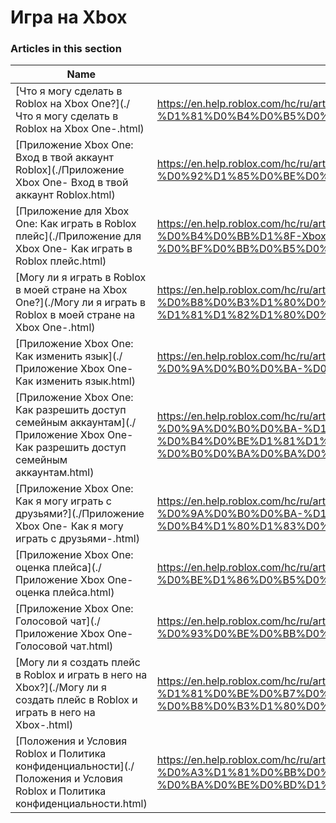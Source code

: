 # Игра на Xbox  
### Articles in this section
Name|URL
-|-
[Что я могу сделать в Roblox на Xbox One?](./Что я могу сделать в Roblox на Xbox One-.html) |https://en.help.roblox.com/hc/ru/articles/207850783-%D0%A7%D1%82%D0%BE-%D1%8F-%D0%BC%D0%BE%D0%B3%D1%83-%D1%81%D0%B4%D0%B5%D0%BB%D0%B0%D1%82%D1%8C-%D0%B2-Roblox-%D0%BD%D0%B0-Xbox-One
[Приложение Xbox One: Вход в твой аккаунт Roblox](./Приложение Xbox One- Вход в твой аккаунт Roblox.html) |https://en.help.roblox.com/hc/ru/articles/205662594-%D0%9F%D1%80%D0%B8%D0%BB%D0%BE%D0%B6%D0%B5%D0%BD%D0%B8%D0%B5-Xbox-One-%D0%92%D1%85%D0%BE%D0%B4-%D0%B2-%D1%82%D0%B2%D0%BE%D0%B9-%D0%B0%D0%BA%D0%BA%D0%B0%D1%83%D0%BD%D1%82-Roblox
[Приложение для Xbox One: Как играть в Roblox плейс](./Приложение для Xbox One- Как играть в Roblox плейс.html) |https://en.help.roblox.com/hc/ru/articles/205091984-%D0%9F%D1%80%D0%B8%D0%BB%D0%BE%D0%B6%D0%B5%D0%BD%D0%B8%D0%B5-%D0%B4%D0%BB%D1%8F-Xbox-One-%D0%9A%D0%B0%D0%BA-%D0%B8%D0%B3%D1%80%D0%B0%D1%82%D1%8C-%D0%B2-Roblox-%D0%BF%D0%BB%D0%B5%D0%B9%D1%81
[Могу ли я играть в Roblox в моей стране на Xbox One?](./Могу ли я играть в Roblox в моей стране на Xbox One-.html) |https://en.help.roblox.com/hc/ru/articles/360000334743-%D0%9C%D0%BE%D0%B3%D1%83-%D0%BB%D0%B8-%D1%8F-%D0%B8%D0%B3%D1%80%D0%B0%D1%82%D1%8C-%D0%B2-Roblox-%D0%B2-%D0%BC%D0%BE%D0%B5%D0%B9-%D1%81%D1%82%D1%80%D0%B0%D0%BD%D0%B5-%D0%BD%D0%B0-Xbox-One
[Приложение Xbox One: Как изменить язык](./Приложение Xbox One- Как изменить язык.html) |https://en.help.roblox.com/hc/ru/articles/360000273466-%D0%9F%D1%80%D0%B8%D0%BB%D0%BE%D0%B6%D0%B5%D0%BD%D0%B8%D0%B5-Xbox-One-%D0%9A%D0%B0%D0%BA-%D0%B8%D0%B7%D0%BC%D0%B5%D0%BD%D0%B8%D1%82%D1%8C-%D1%8F%D0%B7%D1%8B%D0%BA
[Приложение Xbox One: Как разрешить доступ семейным аккаунтам](./Приложение Xbox One- Как разрешить доступ семейным аккаунтам.html) |https://en.help.roblox.com/hc/ru/articles/115001279786-%D0%9F%D1%80%D0%B8%D0%BB%D0%BE%D0%B6%D0%B5%D0%BD%D0%B8%D0%B5-Xbox-One-%D0%9A%D0%B0%D0%BA-%D1%80%D0%B0%D0%B7%D1%80%D0%B5%D1%88%D0%B8%D1%82%D1%8C-%D0%B4%D0%BE%D1%81%D1%82%D1%83%D0%BF-%D1%81%D0%B5%D0%BC%D0%B5%D0%B9%D0%BD%D1%8B%D0%BC-%D0%B0%D0%BA%D0%BA%D0%B0%D1%83%D0%BD%D1%82%D0%B0%D0%BC
[Приложение Xbox One: Как я могу играть с друзьями?](./Приложение Xbox One- Как я могу играть с друзьями-.html) |https://en.help.roblox.com/hc/ru/articles/360000334526-%D0%9F%D1%80%D0%B8%D0%BB%D0%BE%D0%B6%D0%B5%D0%BD%D0%B8%D0%B5-Xbox-One-%D0%9A%D0%B0%D0%BA-%D1%8F-%D0%BC%D0%BE%D0%B3%D1%83-%D0%B8%D0%B3%D1%80%D0%B0%D1%82%D1%8C-%D1%81-%D0%B4%D1%80%D1%83%D0%B7%D1%8C%D1%8F%D0%BC%D0%B8
[Приложение Xbox One: оценка плейса](./Приложение Xbox One- оценка плейса.html) |https://en.help.roblox.com/hc/ru/articles/205355420-%D0%9F%D1%80%D0%B8%D0%BB%D0%BE%D0%B6%D0%B5%D0%BD%D0%B8%D0%B5-Xbox-One-%D0%BE%D1%86%D0%B5%D0%BD%D0%BA%D0%B0-%D0%BF%D0%BB%D0%B5%D0%B9%D1%81%D0%B0
[Приложение Xbox One: Голосовой чат](./Приложение Xbox One- Голосовой чат.html) |https://en.help.roblox.com/hc/ru/articles/205355430-%D0%9F%D1%80%D0%B8%D0%BB%D0%BE%D0%B6%D0%B5%D0%BD%D0%B8%D0%B5-Xbox-One-%D0%93%D0%BE%D0%BB%D0%BE%D1%81%D0%BE%D0%B2%D0%BE%D0%B9-%D1%87%D0%B0%D1%82
[Могу ли я создать плейс в Roblox и играть в него на Xbox?](./Могу ли я создать плейс в Roblox и играть в него на Xbox-.html) |https://en.help.roblox.com/hc/ru/articles/205091994-%D0%9C%D0%BE%D0%B3%D1%83-%D0%BB%D0%B8-%D1%8F-%D1%81%D0%BE%D0%B7%D0%B4%D0%B0%D1%82%D1%8C-%D0%BF%D0%BB%D0%B5%D0%B9%D1%81-%D0%B2-Roblox-%D0%B8-%D0%B8%D0%B3%D1%80%D0%B0%D1%82%D1%8C-%D0%B2-%D0%BD%D0%B5%D0%B3%D0%BE-%D0%BD%D0%B0-Xbox
[Положения и Условия Roblox  и Политика конфиденциальности](./Положения и Условия Roblox  и Политика конфиденциальности.html) |https://en.help.roblox.com/hc/ru/articles/205358110-%D0%9F%D0%BE%D0%BB%D0%BE%D0%B6%D0%B5%D0%BD%D0%B8%D1%8F-%D0%B8-%D0%A3%D1%81%D0%BB%D0%BE%D0%B2%D0%B8%D1%8F-Roblox-%D0%B8-%D0%9F%D0%BE%D0%BB%D0%B8%D1%82%D0%B8%D0%BA%D0%B0-%D0%BA%D0%BE%D0%BD%D1%84%D0%B8%D0%B4%D0%B5%D0%BD%D1%86%D0%B8%D0%B0%D0%BB%D1%8C%D0%BD%D0%BE%D1%81%D1%82%D0%B8